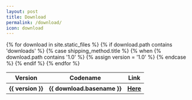 ```yaml
---
layout: post
title: Download
permalink: /download/
icon: download
---
```


<table style="width:100%">
  <tr>
    <th>Version</th>
	<th>Codename</th>
    <th>Link</th>
  </tr>
{% for download in site.static_files %}
	{% if download.path contains 'downloads' %}
		{% case shipping_method.title %}
			{% when {% download.path contains '1.0' %}
				{% assign version = '1.0' %}
		{% endcase %}
	  <tr>
		<th>{{ version }}</th>
		<th>{{ download.basename }}</th>
		<th><a href='{{ site.baseurl }}{{ download.path }}'>Here</a></th>
	  </tr>
	 {% endif %}
{% endfor %}
